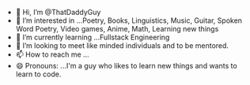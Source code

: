 - 👋 Hi, I’m @ThatDaddyGuy
- 👀 I’m interested in ...Poetry, Books, Linguistics, Music, Guitar, Spoken Word Poetry, Video games, Anime, Math, Learning new things
- 🌱 I’m currently learning ...Fullstack Engineering
- 💞️ I’m looking to meet like minded individuals and to be mentored.
- 📫 How to reach me ...
- 😄 Pronouns: ...I'm a guy who likes to learn new things and wants to learn to code. 

<!---
ThatDaddyGuy/ThatDaddyGuy is a ✨ special ✨ repository because its `README.md` (this file) appears on your GitHub profile.
You can click the Preview link to take a look at your changes.
--->

